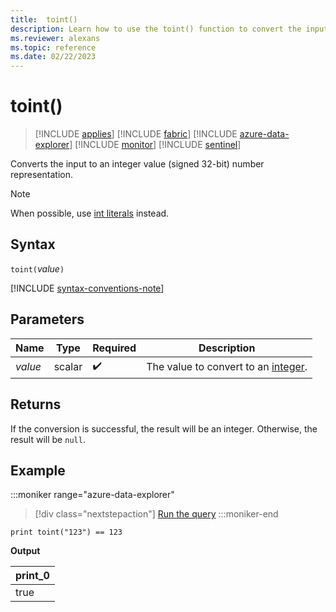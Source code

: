 ```yaml
---
title:  toint()
description: Learn how to use the toint() function to convert the input value to an integer number representation.
ms.reviewer: alexans
ms.topic: reference
ms.date: 02/22/2023
---
```

# toint()

> [!INCLUDE [applies](../includes/applies-to-version/applies.md)] [!INCLUDE [fabric](../includes/applies-to-version/fabric.md)] [!INCLUDE [azure-data-explorer](../includes/applies-to-version/azure-data-explorer.md)] [!INCLUDE [monitor](../includes/applies-to-version/monitor.md)] [!INCLUDE [sentinel](../includes/applies-to-version/sentinel.md)]

Converts the input to an integer value (signed 32-bit) number representation.

> [!NOTE]
> When possible, use [int literals](scalar-data-types/int.md#int-literals) instead.

## Syntax

`toint(`*value*`)`

[!INCLUDE [syntax-conventions-note](../includes/syntax-conventions-note.md)]

## Parameters

| Name | Type | Required | Description |
|--|--|--|--|
| *value* | scalar |  :heavy_check_mark: | The value to convert to an [integer](scalar-data-types/int.md).|

## Returns

If the conversion is successful, the result will be an integer. Otherwise, the result will be `null`.

## Example

:::moniker range="azure-data-explorer"
> [!div class="nextstepaction"]
> <a href="https://dataexplorer.azure.com/clusters/help/databases/Samples?query=H4sIAAAAAAAAAysoyswrUSjJB5IaSoZGxkqaCra2CkAGAO190RQZAAAA" target="_blank">Run the query</a>
:::moniker-end

```kusto
print toint("123") == 123
```

**Output**

|print_0|
|--|
|true|
